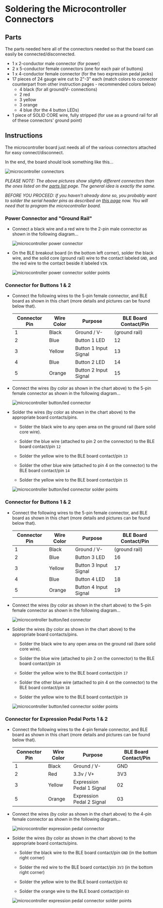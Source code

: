 
# Soldering the Microcontroller Connectors

## Parts

The parts needed here all of the connectors needed so that the board can easily be connected/disconnected.

- 1 x 2-conductor male connector (for power)
- 2 x 5-conductor female connectors (one for each pair of buttons)
- 1 x 4-conductor female connector (for the two expression pedal jacks)
- 17 pieces of 24 gauge wire cut to 2"-3" each (match colors to connector counterpart from other instruction pages - recommended colors below)
  - 4 black (for all ground/V- connections)
  - 2 red
  - 3 yellow
  - 3 orange
  - 4 blue (for the 4 button LEDs)
- 1 piece of SOLID CORE wire, fully stripped (for use as a ground rail for all of these connectors' ground point)

## Instructions

The microcontroller board just needs all of the various connectors attached for easy connect/disconnect.

In the end, the board should look something like this...

![microcontroller connectors](microcontroller-connector-wiring.png)

_PLEASE NOTE: The above pictures show slightly different connectors than the ones listed on the [parts list](parts-list.md) page.  The general idea is exactly the same._

_BEFORE YOU PROCEED: If you haven't already done so, you probably want to solder the serial header pins as described on [this page](updating-the-microcontroller.md#Programming%20the%20Microcontroller%20Board) now.  You will need that to program the microcontroller board._


### Power Connector and "Ground Rail"

- Connect a black wire and a red wire to the 2-pin male connector as shown in the following diagram...

  ![microcontroller power connector](microcontroller-power-connector-pinout.png)

- On the BLE breakout board (in the bottom left corner), solder the black wire, and the solid core (ground rail) wire to the contact labeled `GND`, and the red wire to the contact beside it labeled `VIN`.

  ![microcontroller power connector solder points](microcontroller-power-connector-solder-points.png)


### Connector for Buttons 1 & 2

- Connect the following wires to the 5-pin female connector, and BLE board as shown in this chart (more details and pictures can be found below that).

  | Connector Pin | Wire Color  | Purpose               | BLE Board Contact/Pin |
  |---------------|-------------|-----------------------|-----------------------|
  | 1             | Black       | Ground / V-           | (ground rail)         |
  | 2             | Blue        | Button 1 LED          | 12                    |
  | 3             | Yellow      | Button 1 Input Signal | 13                    |
  | 4             | Blue        | Button 2 LED          | 14                    |
  | 5             | Orange      | Button 2 Input Signal | 15                    |

- Connect the wires (by color as shown in the chart above) to the 5-pin female connector as shown in the following diagram...

  ![microcontroller button/led connector](microcontroller-button-connector-pinout.png)

- Solder the wires (by color as shown in the chart above) to the appropriate board contacts/pins.

  - Solder the black wire to any open area on the ground rail (bare solid core wire).

  - Solder the blue wire (attached to pin 2 on the connector) to the BLE board contact/pin `12`

  - Solder the yellow wire to the BLE board contact/pin `13`

  - Solder the other blue wire (attached to pin 4 on the connector) to the BLE board contact/pin `14`

  - Solder the yellow wire to the BLE board contact/pin `15`

  ![microcontroller button/led connector solder points](microcontroller-button-connector-solder-points-pair-1.png)


### Connector for Buttons 1 & 2

- Connect the following wires to the 5-pin female connector, and BLE board as shown in this chart (more details and pictures can be found below that).

  | Connector Pin | Wire Color  | Purpose               | BLE Board Contact/Pin |
  |---------------|-------------|-----------------------|-----------------------|
  | 1             | Black       | Ground / V-           | (ground rail)         |
  | 2             | Blue        | Button 3 LED          | 16                    |
  | 3             | Yellow      | Button 3 Input Signal | 17                    |
  | 4             | Blue        | Button 4 LED          | 18                    |
  | 5             | Orange      | Button 4 Input Signal | 19                    |

- Connect the wires (by color as shown in the chart above) to the 5-pin female connector as shown in the following diagram...

  ![microcontroller button/led connector](microcontroller-button-connector-pinout.png)

- Solder the wires (by color as shown in the chart above) to the appropriate board contacts/pins.

  - Solder the black wire to any open area on the ground rail (bare solid core wire).

  - Solder the blue wire (attached to pin 2 on the connector) to the BLE board contact/pin `16`

  - Solder the yellow wire to the BLE board contact/pin `17`

  - Solder the other blue wire (attached to pin 4 on the connector) to the BLE board contact/pin `18`

  - Solder the yellow wire to the BLE board contact/pin `19`

  ![microcontroller button/led connector solder points](microcontroller-button-connector-solder-points-pair-2.png)


### Connector for Expression Pedal Ports 1 & 2

- Connect the following wires to the 4-pin female connector, and BLE board as shown in this chart (more details and pictures can be found below that).

  | Connector Pin | Wire Color  | Purpose                   | BLE Board Contact/Pin |
  |---------------|-------------|---------------------------|-----------------------|
  | 1             | Black       | Ground / V-               | GND                   |
  | 2             | Red         | 3.3v / V+                 | 3V3                   |
  | 3             | Yellow      | Expression Pedal 1 Signal | 02                    |
  | 5             | Orange      | Expression Pedal 2 Signal | 03                    |

- Connect the wires (by color as shown in the chart above) to the 4-pin female connector as shown in the following diagram...

  ![microcontroller expression pedal connector](microcontroller-expression-pedal-connector-pinout.png)

- Solder the wires (by color as shown in the chart above) to the appropriate board contacts/pins.

  - Solder the black wire to the BLE board contact/pin `GND` (in the bottom right corner)

  - Solder the red wire to the BLE board contact/pin `3V3` (in the bottom right corner)

  - Solder the yellow wire to the BLE board contact/pin `02`

  - Solder the orange wire to the BLE board contact/pin `03`

  ![microcontroller expression pedal connector solder points](microcontroller-expression-pedal-connector-solder-points.png)

